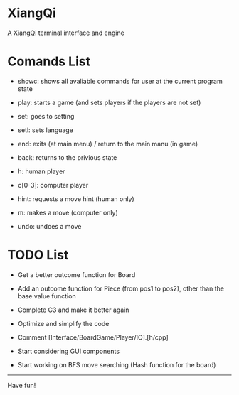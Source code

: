 # XiangQi
A XiangQi terminal interface and engine

# Comands List

- showc: shows all avaliable commands for user at the current program state

- play: starts a game (and sets players if the players are not set)

- set: goes to setting

- setl: sets language

- end: exits (at main menu) / return to the main manu (in game)

- back: returns to the privious state

- h: human player

- c[0-3]: computer player

- hint: requests a move hint (human only)

- m: makes a move (computer only)

- undo: undoes a move

# TODO List
- Get a better outcome function for Board

- Add an outcome function for Piece (from pos1 to pos2), other than the base value function

- Complete C3 and make it better again

- Optimize and simplify the code

- Comment [Interface/BoardGame/Player/IO].[h/cpp]

- Start considering GUI components

- Start working on BFS move searching (Hash function for the board)



---
Have fun!
